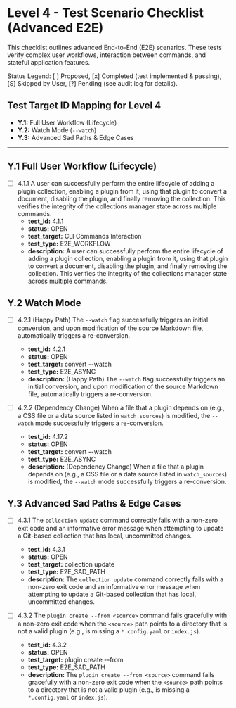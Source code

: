 # Level 4 - Test Scenario Checklist (Advanced E2E)

This checklist outlines advanced End-to-End (E2E) scenarios. These tests verify complex user workflows, interaction between commands, and stateful application features.

Status Legend:
[ ] Proposed,
[x] Completed (test implemented & passing),
[S] Skipped by User,
[?] Pending (see audit log for details).

## Test Target ID Mapping for Level 4

* **Y.1:** Full User Workflow (Lifecycle)
* **Y.2:** Watch Mode (`--watch`)
* **Y.3:** Advanced Sad Paths & Edge Cases

---

## Y.1 Full User Workflow (Lifecycle)

* [ ] 4.1.1 A user can successfully perform the entire lifecycle of adding a plugin collection, enabling a plugin from it, using that plugin to convert a document, disabling the plugin, and finally removing the collection. This verifies the integrity of the collections manager state across multiple commands.
  - **test_id:** 4.1.1
  - **status:** OPEN
  - **test_target:** CLI Commands Interaction
  - **test_type:** E2E_WORKFLOW
  - **description:** A user can successfully perform the entire lifecycle of adding a plugin collection, enabling a plugin from it, using that plugin to convert a document, disabling the plugin, and finally removing the collection. This verifies the integrity of the collections manager state across multiple commands.

## Y.2 Watch Mode

* [ ] 4.2.1 (Happy Path) The `--watch` flag successfully triggers an initial conversion, and upon modification of the source Markdown file, automatically triggers a re-conversion.
  - **test_id:** 4.2.1
  - **status:** OPEN
  - **test_target:** convert --watch
  - **test_type:** E2E_ASYNC
  - **description:** (Happy Path) The `--watch` flag successfully triggers an initial conversion, and upon modification of the source Markdown file, automatically triggers a re-conversion.

* [ ] 4.2.2 (Dependency Change) When a file that a plugin depends on (e.g., a CSS file or a data source listed in `watch_sources`) is modified, the `--watch` mode successfully triggers a re-conversion.
  - **test_id:** 4.17.2
  - **status:** OPEN
  - **test_target:** convert --watch
  - **test_type:** E2E_ASYNC
  - **description:** (Dependency Change) When a file that a plugin depends on (e.g., a CSS file or a data source listed in `watch_sources`) is modified, the `--watch` mode successfully triggers a re-conversion.

## Y.3 Advanced Sad Paths & Edge Cases

* [ ] 4.3.1 The `collection update` command correctly fails with a non-zero exit code and an informative error message when attempting to update a Git-based collection that has local, uncommitted changes.
  - **test_id:** 4.3.1
  - **status:** OPEN
  - **test_target:** collection update
  - **test_type:** E2E_SAD_PATH
  - **description:** The `collection update` command correctly fails with a non-zero exit code and an informative error message when attempting to update a Git-based collection that has local, uncommitted changes.

* [ ] 4.3.2 The `plugin create --from <source>` command fails gracefully with a non-zero exit code when the `<source>` path points to a directory that is not a valid plugin (e.g., is missing a `*.config.yaml` or `index.js`).
  - **test_id:** 4.3.2
  - **status:** OPEN
  - **test_target:** plugin create --from
  - **test_type:** E2E_SAD_PATH
  - **description:** The `plugin create --from <source>` command fails gracefully with a non-zero exit code when the `<source>` path points to a directory that is not a valid plugin (e.g., is missing a `*.config.yaml` or `index.js`).
